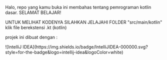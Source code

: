 Halo, repo yang kamu buka ini membahas tentang pemrograman kotlin dasar.
SELAMAT BELAJAR!

UNTUK MELIHAT KODENYA SILAHKAN JELAJAHI FOLDER "src/main/kotlin" klik file berekstensi .kt (kotlin)

projek ini dibuat dengan : 
<p> ![IntelliJ IDEA](https://img.shields.io/badge/IntelliJIDEA-000000.svg?style=for-the-badge&logo=intellij-idea&logoColor=white) </p>
